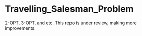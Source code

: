 # Travelling_Salesman_Problem
2-OPT, 3-OPT, and etc.
This repo is under review, making more improvements.
